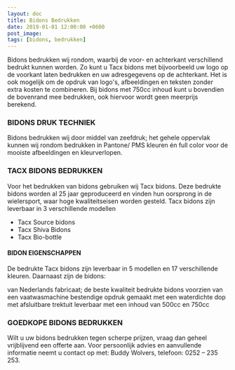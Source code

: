```yaml
---
layout: doc
title: Bidons Bedrukken
date: 2019-01-01 12:00:00 +0600
post_image: 
tags: [bidons, bedrukken]
---
```

Bidons bedrukken wij rondom, waarbij de voor- en achterkant verschillend bedrukt kunnen worden. Zo kunt u Tacx bidons met bijvoorbeeld uw logo op de voorkant laten bedrukken en uw adresgegevens op de achterkant. Het is ook mogelijk om de opdruk van logo's, afbeeldingen en teksten zonder extra kosten te combineren. Bij bidons met 750cc inhoud kunt u bovendien de bovenrand mee bedrukken, ook hiervoor wordt geen meerprijs berekend.

### BIDONS DRUK TECHNIEK
Bidons bedrukken wij door middel van zeefdruk; het gehele oppervlak kunnen wij rondom bedrukken in Pantone/ PMS kleuren én full color voor de mooiste afbeeldingen en kleurverlopen.

### TACX BIDONS BEDRUKKEN
Voor het bedrukken van bidons gebruiken wij Tacx bidons. Deze bedrukte bidons worden al 25 jaar geproduceerd en vinden hun oorsprong in de wielersport, waar hoge kwaliteitseisen worden gesteld. Tacx bidons zijn leverbaar in 3 verschillende modellen

* Tacx Source bidons
* Tacx Shiva Bidons
* Tacx Bio-bottle

#### BIDON EIGENSCHAPPEN
De bedrukte Tacx bidons zijn leverbaar in 5 modellen en 17 verschillende kleuren. Daarnaast zijn de bidons:

van Nederlands fabricaat; de beste kwaliteit bedrukte bidons
voorzien van een vaatwasmachine bestendige opdruk
gemaakt met een waterdichte dop met afsluitbare trektuit
leverbaar met een inhoud van 500cc en 750cc

### GOEDKOPE BIDONS BEDRUKKEN
Wilt u uw bidons bedrukken tegen scherpe prijzen, vraag dan geheel vrijblijvend een offerte aan. Voor persoonlijk advies en aanvullende informatie neemt u contact op met: Buddy Wolvers, telefoon: 0252 – 235 253.

